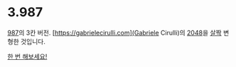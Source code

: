 # 3.987

[987](https://github.com/kjsman/987)의 3칸 버전.
[https://gabrielecirulli.com](Gabriele Cirulli)의 [2048](https://git.io/2048)을 [살짝](https://ko.wikipedia.org/wiki/%ED%94%BC%EB%B3%B4%EB%82%98%EC%B9%98_%EC%88%98) 변형한 것입니다.

[한 번 해보세요!](https://987.dle.pw)